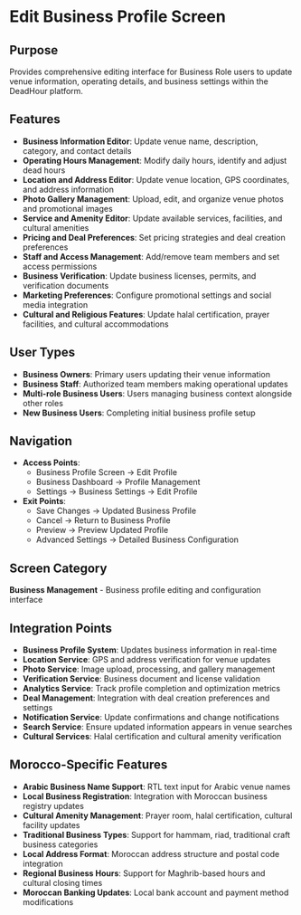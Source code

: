 # Edit Business Profile Screen

## Purpose
Provides comprehensive editing interface for Business Role users to update venue information, operating details, and business settings within the DeadHour platform.

## Features
- **Business Information Editor**: Update venue name, description, category, and contact details
- **Operating Hours Management**: Modify daily hours, identify and adjust dead hours
- **Location and Address Editor**: Update venue location, GPS coordinates, and address information
- **Photo Gallery Management**: Upload, edit, and organize venue photos and promotional images
- **Service and Amenity Editor**: Update available services, facilities, and cultural amenities
- **Pricing and Deal Preferences**: Set pricing strategies and deal creation preferences
- **Staff and Access Management**: Add/remove team members and set access permissions
- **Business Verification**: Update business licenses, permits, and verification documents
- **Marketing Preferences**: Configure promotional settings and social media integration
- **Cultural and Religious Features**: Update halal certification, prayer facilities, and cultural accommodations

## User Types
- **Business Owners**: Primary users updating their venue information
- **Business Staff**: Authorized team members making operational updates
- **Multi-role Business Users**: Users managing business context alongside other roles
- **New Business Users**: Completing initial business profile setup

## Navigation
- **Access Points**:
  - Business Profile Screen → Edit Profile
  - Business Dashboard → Profile Management
  - Settings → Business Settings → Edit Profile
- **Exit Points**:
  - Save Changes → Updated Business Profile
  - Cancel → Return to Business Profile
  - Preview → Preview Updated Profile
  - Advanced Settings → Detailed Business Configuration

## Screen Category
**Business Management** - Business profile editing and configuration interface

## Integration Points
- **Business Profile System**: Updates business information in real-time
- **Location Service**: GPS and address verification for venue updates
- **Photo Service**: Image upload, processing, and gallery management
- **Verification Service**: Business document and license validation
- **Analytics Service**: Track profile completion and optimization metrics
- **Deal Management**: Integration with deal creation preferences and settings
- **Notification Service**: Update confirmations and change notifications
- **Search Service**: Ensure updated information appears in venue searches
- **Cultural Services**: Halal certification and cultural amenity verification

## Morocco-Specific Features
- **Arabic Business Name Support**: RTL text input for Arabic venue names
- **Local Business Registration**: Integration with Moroccan business registry updates
- **Cultural Amenity Management**: Prayer room, halal certification, cultural facility updates
- **Traditional Business Types**: Support for hammam, riad, traditional craft business categories
- **Local Address Format**: Moroccan address structure and postal code integration
- **Regional Business Hours**: Support for Maghrib-based hours and cultural closing times
- **Moroccan Banking Updates**: Local bank account and payment method modifications